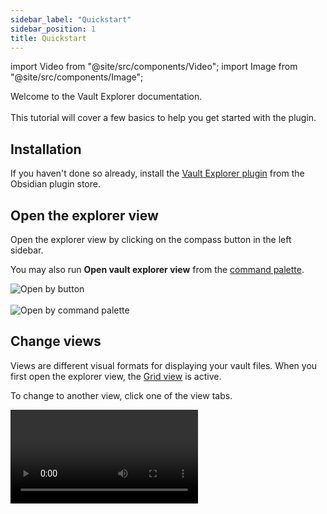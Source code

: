 ```yaml
---
sidebar_label: "Quickstart"
sidebar_position: 1
title: Quickstart
---
```


import Video from "@site/src/components/Video";
import Image from "@site/src/components/Image";

<span className="large-text">Welcome to the Vault Explorer documentation.</span>
<br/>
<br/>
This tutorial will cover a few basics to help you get started with the plugin.

## Installation

If you haven't done so already, install the [Vault Explorer plugin](https://obsidian.md/plugins?id=vault-explorer) from the Obsidian plugin store.

## Open the explorer view

Open the explorer view by clicking on the compass button in the left sidebar.

You may also run **Open vault explorer view** from the [command palette](https://help.obsidian.md/Plugins/Command+palette).

<Image src="img/open-by-button.png" alt="Open by button" maxWidth="300px"/>

<br/>
<br/>

<Image src="img/open-by-command-palette.png" alt="Open by command palette" maxWidth="600px"/>

## Change views

Views are different visual formats for displaying your vault files. When you first open the explorer view, the [Grid view](/docs/views/grid/) is active.

To change to another view, click one of the view tabs.

<Video name="view-tabs.mov" maxWidth="500px"/>

<br/>
<br/>

## Reorder view tabs

To reorder the view tabs, drag one tab and drop it onto another tab.

<Video name="view-tabs-reorder.mov" maxWidth="500px"/>

## Filter by favorites

Filters allow you to control what is displayed in a view.

The [favorite filter](/docs/filters/favorite-filter/) allows you to only display notes that contain a favorite property with a value of **true**.

Let's choose a property to use with the favorite filter.

1. Open the plugin settings by clicking the gear icon in the upper right corner
2. Scroll down to the **Built-in Properties** section
3. Find the **Favorite property** setting
4. Click the dropdown and change the value from **Select a property** to the property that you want to use

If no properties are listed, please add a [checkbox property](https://help.obsidian.md/Editing+and+formatting/Properties) to one of your notes. This property will then appear in the dropdown list.

<Video name="favorite-filter-1.mov"/>

<br/>
<br/>

Now go to back to the explorer view, and click the favorites checkbox. The view will only display notes that have the selected favorite property with a value of **true**.

:::info
The favorite filter is applied on top of other filters such as the timestamp filter or the custom filter.
:::

<br/>

<Video name="favorite-filter-2.mov"/>

## Add a filter group

The [custom filter](/docs/filters/custom-filter/) gives you granular control over what is displayed in a view. The custom filter is organized into filter groups and filter rules. A filter group can have many filter rules.

Start by creating a note. Add a **tags** property with a **test** tag.

:::note
The creation of this note is arbitrary. It is only used to showcase the custom filter feature.
:::

<br/>

<Video name="custom-filter-1.mov"/>

<br/>
<br/>

Now add a filter group.

1. Click the button with 3 vertical dots (Change custom filter)

<Image src="img/open-custom-filter.png" alt="Open custom filter" maxWidth="400px"/>

2. Click the button on the left with a plus (Add filter group)

<Image src="img/add-filter-group.png" alt="Add filter group" maxWidth="400px"/>

<br/>
<br/>

You will see that a filter rule was added when the filter group was added.

Let's configure this rule.

1. Click the property type dropdown. Change it from **text** to **list**

<Image src="img/property-type.png" alt="Property type dropdown" maxWidth="350px"/>

2. Then, click the property name dropdown. Change it from **select a property** to **tags**

<Image src="img/property-name.png" alt="Property name dropdown" maxWidth="350px"/>

3. Enter **test** into the input field. You do not need to include a hash mark `#`.

<Image src="img/property-value.png" alt="Property value input" maxWidth="350px"/>

4. Finally, click outside of the modal.

<br/>

Click the filter group to enable it. With the filter group enabled, you will only see notes that have a **tags** property containing a **test** tag.

Click the filter group again to disable it.

<Video name="custom-filter-2.mov" maxWidth="500px"/>

## Switch between filter groups

Now let's add a few more filter groups.

1. Click the button with 3 vertical dots (Change custom filter)
2. Click the button on the left with a plus (Add filter group) a few times
3. Click outside of the modal

Now click on a group to enable it. Any other active group will be disabled.

<br/>

<Video name="filter-groups-switch.mov"/>

## Reorder filter groups

To reorder filter groups, drag one group and drop it onto another group.

<Video name="filter-group-reorder-1.mov" maxWidth="500px"/>

<br/>
<br/>

You may also reorder filter groups from within the custom filter modal.

<Video name="filter-group-reorder-2.mov" maxWidth="500px"/>

## Set a filter group as sticky

A sticky group is a group that remains enabled even when another group becomes enabled.

Let's set our filter group as a sticky group.

1. Hold `ctrl` (Windows/Linux) or `cmd` (Mac)
2. Click the first group to set it as a sticky group

Now click other groups to see that the sticky group remains enabled.

<Video name="sticky-filter-group-1.mov" maxWidth="400px"/>

## Unset a filter group as sticky

Now let's unset the sticky filter group.

1. Hold `ctrl` (Windows/Linux) or `cmd` (Mac)
2. Click the group to unset it as a sticky group

<Video name="sticky-filter-group-2.mov" maxWidth="400px"/>

## Congratulations

Congratulations! You have just learned the basics of using the Vault Explorer plugin.

## What's next?

-   Learn about [filter rule types](/docs/filters/custom-filter/#filter-rule-types)
-   Learn how to [filter by tags in both frontmatter and content](/docs/guides/filter-by-all-tags/)
-   Learn about [Premium](/docs/premium/)
